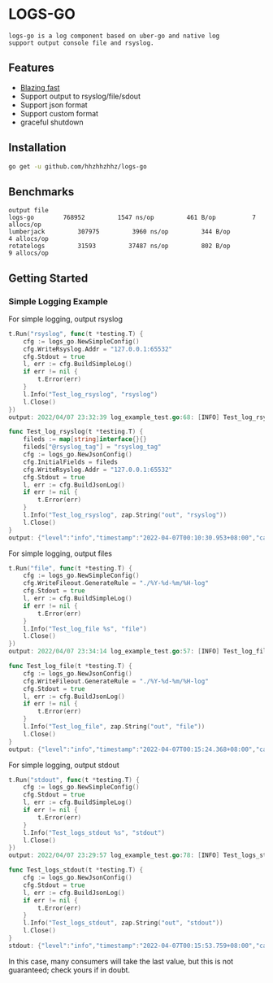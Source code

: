 # LOGS-GO
    logs-go is a log component based on uber-go and native log 
    support output console file and rsyslog.

## Features

* [Blazing fast](#benchmarks)
* Support output to rsyslog/file/sdout 
* Support json format
* Support custom format
* graceful shutdown

## Installation

```bash
go get -u github.com/hhzhhzhhz/logs-go
```

## Benchmarks
```text
output file
logs-go    	   768952	      1547 ns/op	     461 B/op	       7 allocs/op
lumberjack    	   307975	      3960 ns/op	     344 B/op	       4 allocs/op
rotatelogs    	   31593	     37487 ns/op	     802 B/op	       9 allocs/op
```
## Getting Started

### Simple Logging Example

For simple logging, output rsyslog

```go
t.Run("rsyslog", func(t *testing.T) {
    cfg := logs_go.NewSimpleConfig()
    cfg.WriteRsyslog.Addr = "127.0.0.1:65532"
    cfg.Stdout = true
    l, err := cfg.BuildSimpleLog()
    if err != nil {
        t.Error(err)
    }
    l.Info("Test_log_rsyslog", "rsyslog")
    l.Close()
})
output: 2022/04/07 23:32:39 log_example_test.go:68: [INFO] Test_log_rsyslog

func Test_log_rsyslog(t *testing.T) {
	fileds := map[string]interface{}{}
	fileds["@rsyslog_tag"] = "rsyslog_tag"
	cfg := logs_go.NewJsonConfig()
	cfg.InitialFields = fileds
	cfg.WriteRsyslog.Addr = "127.0.0.1:65532"
	cfg.Stdout = true
	l, err := cfg.BuildJsonLog()
	if err != nil {
		t.Error(err)
	}
	l.Info("Test_log_rsyslog", zap.String("out", "rsyslog"))
	l.Close()
}
output: {"level":"info","timestamp":"2022-04-07T00:10:30.953+08:00","caller":"logs-go/logs-go.go:24","tag":"Test_log_rsyslog","@rsyslog_tag":"rsyslog_tag","out":"rsyslog"}
```

For simple logging, output files
```go
t.Run("file", func(t *testing.T) {
    cfg := logs_go.NewSimpleConfig()
    cfg.WriteFileout.GenerateRule = "./%Y-%d-%m/%H-log"
    cfg.Stdout = true
    l, err := cfg.BuildSimpleLog()
    if err != nil { 
        t.Error(err)
    }
    l.Info("Test_log_file %s", "file")
    l.Close()
})
output: 2022/04/07 23:34:14 log_example_test.go:57: [INFO] Test_log_file file

func Test_log_file(t *testing.T) {
	cfg := logs_go.NewJsonConfig()
	cfg.WriteFileout.GenerateRule = "./%Y-%d-%m/%H-log"
	cfg.Stdout = true
	l, err := cfg.BuildJsonLog()
	if err != nil {
		t.Error(err)
	}
	l.Info("Test_log_file", zap.String("out", "file"))
	l.Close()
}
output: {"level":"info","timestamp":"2022-04-07T00:15:24.368+08:00","caller":"logs-go/logs-go.go:24","tag":"Test_log_file","out":"file"}
```

For simple logging, output stdout
```go
t.Run("stdout", func(t *testing.T) {
    cfg := logs_go.NewSimpleConfig()
    cfg.Stdout = true
    l, err := cfg.BuildSimpleLog()
    if err != nil {
        t.Error(err)
    }
    l.Info("Test_logs_stdout %s", "stdout")
    l.Close()
})
output: 2022/04/07 23:29:57 log_example_test.go:78: [INFO] Test_logs_stdout stdout

func Test_logs_stdout(t *testing.T) {
	cfg := logs_go.NewJsonConfig()
	cfg.Stdout = true
	l, err := cfg.BuildJsonLog()
	if err != nil {
		t.Error(err)
	}
	l.Info("Test_logs_stdout", zap.String("out", "stdout"))
	l.Close()
}
stdout: {"level":"info","timestamp":"2022-04-07T00:15:53.759+08:00","caller":"logs-go/logs-go.go:24","tag":"Test_logs_stdout","out":"stdout"}
```
In this case, many consumers will take the last value, but this is not guaranteed; check yours if in doubt.
